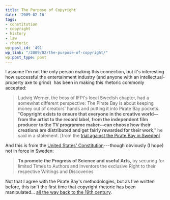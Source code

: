 ```yaml
---
title: The Purpose of Copyright
date: '2009-02-16'
tags:
- constitution
- copyright
- history
- law
- rhetoric
wp:post_id: '491'
wp_link: "/2009/02/the-purpose-of-copyright/"
wp:post_type: post
---
```


I assume I'm not the only person making this connection, but it's interesting how successful the entertainment industry (and anyone with an intellectual-property axe to grind)  has been in making this rhetoric commonly accepted:

>

> Ludvig Werner, the boss of IFPI's local Swedish chapter, had a somewhat different perspective: The Pirate Bay is about keeping money out of creators' hands and putting it into Pirate Bay pockets. "**Copyright exists to ensure that everyone in the creative world—from the artist to the record label, from the independent film producer to the TV programme maker—can choose how their creations are distributed and get fairly rewarded for their work**," he said in a statement. [from the [trial against the Pirate Bay in Sweden](http://arstechnica.com/tech-policy/news/2009/02/labels-want-13-million-from-pirate-bay-as-trial-starts.ars)]

And this is from the [United States' Constitution](http://en.wikipedia.org/wiki/Copyright_Clause)---though obviously (I hope) not in force in Sweden:

>

> **To promote the Progress of Science and useful Arts,** by securing for limited Times to Authors and Inventors the exclusive Right to their respective Writings and Discoveries

Not that I agree with the Pirate Bay's methodologies, but as I've written before, this isn't the first time that copyright rhetoric has been manipulated... [all the way back to the 19th century](http://www.island94.org/2007/04/copyright-and-the-nineteenth-century/).
